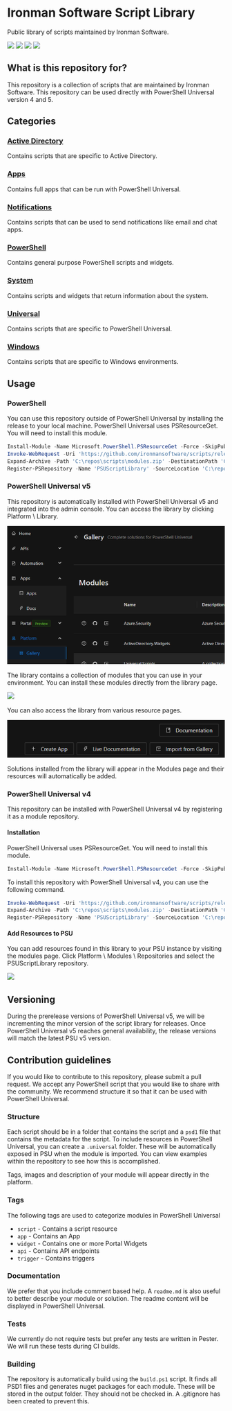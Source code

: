# Ironman Software Script Library

Public library of scripts maintained by Ironman Software.

![](https://img.shields.io/badge/18-modules-blue) ![](https://img.shields.io/badge/32-functions-green) ![](https://img.shields.io/badge/3-apps-yellow)  ![](https://img.shields.io/badge/14-widgets-orange)

## What is this repository for?

This repository is a collection of scripts that are maintained by Ironman Software. This repository can be used directly with PowerShell Universal version 4 and 5.

## Categories

### [Active Directory](/ActiveDirectory)

Contains scripts that are specific to Active Directory.

### [Apps](/Apps)

Contains full apps that can be run with PowerShell Universal.

### [Notifications](/Notifications)

Contains scripts that can be used to send notifications like email and chat apps.

### [PowerShell](/PowerShell)

Contains general purpose PowerShell scripts and widgets.

### [System](/System)

Contains scripts and widgets that return information about the system.

### [Universal](/Universal)

Contains scripts that are specific to PowerShell Universal.

### [Windows](/Windows)

Contains scripts that are specific to Windows environments.

## Usage

### PowerShell 

You can use this repository outside of PowerShell Universal by installing the release to your local machine. PowerShell Universal uses PSResourceGet. You will need to install this module.

```powershell
Install-Module -Name Microsoft.PowerShell.PSResourceGet -Force -SkipPublisherCheck -AllowClobber -Scope CurrentUser -ErrorAction SilentlyContinue
Invoke-WebRequest -Uri 'https://github.com/ironmansoftware/scripts/releases/download/0.0.5/library.zip' -OutFile 'C:\downloads\modules.zip'
Expand-Archive -Path 'C:\repos\scripts\modules.zip' -DestinationPath 'C:\repos\scripts\modules'
Register-PSRepository -Name 'PSUScriptLibrary' -SourceLocation 'C:\repos\scripts\modules'
```

### PowerShell Universal v5

This repository is automatically installed with PowerShell Universal v5 and integrated into the admin console. You can access the library by clicking Platform \ Library.

![](/images/library.png)

The library contains a collection of modules that you can use in your environment. You can install these modules directly from the library page.

![](/images/library-page.png)

You can also access the library from various resource pages.

![](/images/library-button.png)

Solutions installed from the library will appear in the Modules page and their resources will automatically be added.

### PowerShell Universal v4

This repository can be installed with PowerShell Universal v4 by registering it as a module repository.

#### Installation

PowerShell Universal uses PSResourceGet. You will need to install this module.

```powershell
Install-Module -Name Microsoft.PowerShell.PSResourceGet -Force -SkipPublisherCheck -AllowClobber -Scope CurrentUser -ErrorAction SilentlyContinue
```

To install this repository with PowerShell Universal v4, you can use the following command.

```powershell
Invoke-WebRequest -Uri 'https://github.com/ironmansoftware/scripts/releases/download/0.0.5/library.zip' -OutFile 'C:\repos\scripts\modules.zip'
Expand-Archive -Path 'C:\repos\scripts\modules.zip' -DestinationPath 'C:\repos\scripts\modules'
Register-PSRepository -Name 'PSUScriptLibrary' -SourceLocation 'C:\repos\scripts\modules'
```

#### Add Resources to PSU

You can add resources found in this library to your PSU instance by visiting the modules page.  Click Platform \ Modules \ Repositories and select the PSUScriptLibrary repository.

![](/images/modules.png)

## Versioning

During the prerelease versions of PowerShell Universal v5, we will be incrementing the minor version of the script library for releases. Once PowerShell Universal v5 reaches general availability, the release versions will match the latest PSU v5 version.

## Contribution guidelines

If you would like to contribute to this repository, please submit a pull request. We accept any PowerShell script that you would like to share with the community. We recommend structure it so that it can be used with PowerShell Universal.

### Structure

Each script should be in a folder that contains the script and a `psd1` file that contains the metadata for the script. To include resources in PowerShell Universal, you can create a `.universal` folder. These will be automatically exposed in PSU when the module is imported. You can view examples within the repository to see how this is accomplished.

Tags, images and description of your module will appear directly in the platform.

### Tags

The following tags are used to categorize modules in PowerShell Universal

- `script` - Contains a script resource
- `app` - Contains an App
- `widget` - Contains one or more Portal Widgets
- `api` - Contains API endpoints
- `trigger` - Contains triggers

### Documentation

We prefer that you include comment based help. A `readme.md` is also useful to better describe your module or solution. The readme content will be displayed in PowerShell Universal.

### Tests

We currently do not require tests but prefer any tests are written in Pester. We will run these tests during CI builds.

### Building

The repository is automatically build using the `build.ps1` script. It finds all PSD1 files and generates nuget packages for each module. These will be stored in the output folder. They should not be checked in. A .gitignore has been created to prevent this.

